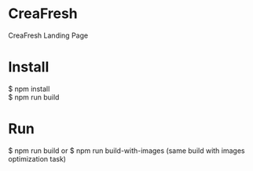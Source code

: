 # CreaFresh
CreaFresh Landing Page

# Install
$ npm install  
$ npm run build 

# Run
$ npm run build 
or 
$ npm run build-with-images (same build with images optimization task)


